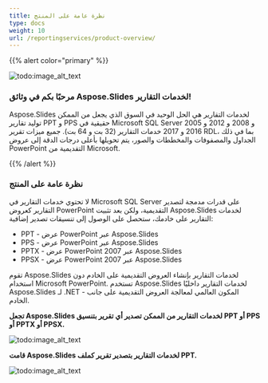 ```yaml
---
title: نظرة عامة على المنتج
type: docs
weight: 10
url: /reportingservices/product-overview/
---
```


{{% alert color="primary" %}} 

![todo:image_alt_text](product-overview_1.png)
### **مرحبًا بكم في وثائق Aspose.Slides لخدمات التقارير!**
Aspose.Slides لخدمات التقارير هي الحل الوحيد في السوق الذي يجعل من الممكن توليد تقارير PPT و PPS حقيقية في Microsoft SQL Server 2005 و 2008 و 2012 و 2016 و 2017 خدمات التقارير (32 بت و 64 بت). جميع ميزات تقرير RDL، بما في ذلك الجداول والمصفوفات والمخططات والصور، يتم تحويلها بأعلى درجات الدقة إلى عروض PowerPoint التقديمية من Microsoft.

{{% /alert %}} 
### **نظرة عامة على المنتج**
لا تحتوي خدمات التقارير في Microsoft SQL Server على قدرات مدمجة لتصدير التقارير كعروض PowerPoint التقديمية، ولكن بعد تثبيت Aspose.Slides لخدمات التقارير على خادمك، ستحصل على الوصول إلى تنسيقات تصدير إضافية:

- PPT - عرض PowerPoint عبر Aspose.Slides
- PPS - عرض PowerPoint عبر Aspose.Slides
- PPTX - عرض PowerPoint 2007 عبر Aspose.Slides
- PPSX - عرض PowerPoint 2007 عبر Aspose.Slides

تقوم Aspose.Slides لخدمات التقارير بإنشاء العروض التقديمية على الخادم دون استخدام Microsoft PowerPoint. تستخدم Aspose.Slides لخدمات التقارير داخليًا Aspose.Slides لـ .NET - المكون العالمي لمعالجة العروض التقديمية على جانب الخادم.

**تجعل Aspose.Slides لخدمات التقارير من الممكن تصدير أي تقرير بتنسيق PPT أو PPS أو PPTX أو PPSX.** 

![todo:image_alt_text](product-overview_2.png)

**قامت Aspose.Slides لخدمات التقارير بتصدير تقرير كملف PPT.** 

![todo:image_alt_text](product-overview_3.png)